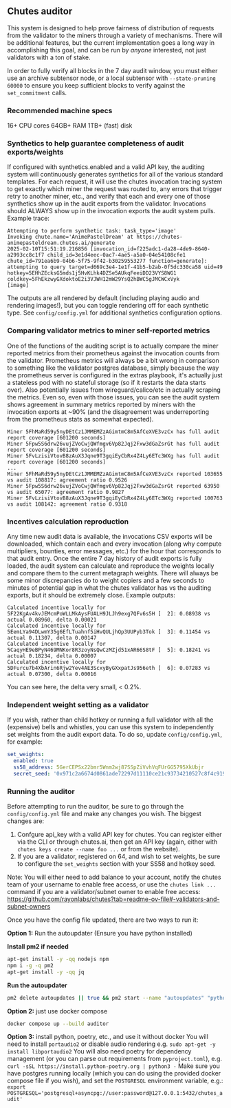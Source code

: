 ## Chutes auditor
This system is designed to help prove fairness of distribution of requests from the validator to the miners through a variety of mechanisms. There will be additional features, but the current implementation goes a long way in accomplishing this goal, and can be run by *anyone* interested, not just validators with a ton of stake.

In order to fully verify all blocks in the 7 day audit window, you must either use an archive subtensor node, or a local subtensor with `--state-pruning 60000` to ensure you keep sufficient blocks to verify against the `set_commitment` calls.

### Recommended machine specs
16+ CPU cores
64GB+ RAM
1TB+ (fast) disk

### Synthetics to help guarantee completeness of audit exports/weights
If configured with synthetics.enabled and a valid API key, the auditing system will continuously generates synthetics for all of the various standard templates. For each request, it will use the chutes invocation tracing system to get exactly which miner the request was routed to, any errors that trigger retry to another miner, etc., and verify that each and every one of those synthetics show up in the audit exports from the validator. Invocations should ALWAYS show up in the invocation exports the audit system pulls.
Example trace:
```
Attempting to perform synthetic task: task_type='image'
Invoking chute.name='AnimePastelDream' at https://chutes-animepasteldream.chutes.ai/generate
2025-02-10T15:51:19.216856 [invocation_id=f225adc1-da28-4de9-8640-a2993cc8c1f7 child_id=3e1d4eec-0ac7-4ae5-a5a0-04e54108cfe1 chute_id=791ea6b9-04b6-5f75-9f42-b30259553277 function=generate]: attempting to query target=d669c3e4-1e1f-41b5-b2ab-0f5dc330ca58 uid=49 hotkey=5EHhZEcksG5mds1j5HvKLhk4DZSe5AUkqFeeiDD23VYS8WG1 coldkey=5FhEkzwyGXdoktoE2i3VJWH12mW29YsQ2hBWC5gJMCWCxVyk
[image]
```
The outputs are all rendered by default (including playing audio and rendering images!), but you can toggle rendering off for each synthetic type.
See `config/config.yml` for additional synthetics configuration options.
### Comparing validator metrics to miner self-reported metrics
One of the functions of the auditing script is to actually compare the miner reported metrics from their prometheus against the invocation counts from the validator.  Prometheus metrics will always be a bit wrong in comparison to something like the validator postgres database, simply because the way the prometheus server is configured in the extras playbook, it's actually just a stateless pod with no stateful storage (so if it restarts the data starts over). Also potentially issues from wireguard/calico/etc in actually scraping the metrics. Even so, even with those issues, you can see the audit system shows agreement in summary metrics reported by miners with the invocation exports at ~90% (and the disagreement was underreporting from the prometheus stats as somewhat expected).

```
Miner 5FhMaRd59y5nyDEtCz1JMMEMZzAGimtmC8m5AfCeXVE3vzCx has full audit report coverage [601200 seconds]
Miner 5Fpw5S6drw26vujZVoCwjQWfmgv6Vp82Jqj2Fxw3dGaZsrGt has full audit report coverage [601200 seconds]
Miner 5FvLzisiVtovB8zAuX3Jqne9T3gqiEyCbRx4Z4Ly6ETc3WXg has full audit report coverage [601200 seconds]
...
Miner 5FhMaRd59y5nyDEtCz1JMMEMZzAGimtmC8m5AfCeXVE3vzCx reported 103655 vs audit 108817: agreement ratio 0.9526
Miner 5Fpw5S6drw26vujZVoCwjQWfmgv6Vp82Jqj2Fxw3dGaZsrGt reported 63950 vs audit 65077: agreement ratio 0.9827
Miner 5FvLzisiVtovB8zAuX3Jqne9T3gqiEyCbRx4Z4Ly6ETc3WXg reported 100763 vs audit 108142: agreement ratio 0.9318
```
### Incentives calculation reproduction
Any time new audit data is available, the invocations CSV exports will be downloaded, which contain each and every invocation (along why compute multipliers, bounties, error messages, etc.) for the hour that corresponds to that audit entry.  Once the entire 7 day history of audit exports is fully loaded, the audit system can calculate and reproduce the weights locally and compare them to the current metagraph weights.  There will always be some minor discrepancies do to weight copiers and a few seconds to minutes of potential gap in what the chutes validator has vs the auditing exports, but it should be extremely close.
Example outputs:
```
Calculated incentive locally for 5F22KgAv4kvJEMcmPoWLLMkAysFUALH9JLJh9exg7QFv6s5H [  2]: 0.08938 vs actual 0.08960, delta 0.00021
Calculated incentive locally for 5EemLYa94DLwmY35g6EfLTuahnf5iHvQULjhQp3UUPyb3Tok [  3]: 0.11454 vs actual 0.11307, delta 0.00147
Calculated incentive locally for 5CaqyHE9eBPyN469MNKor8R3zoyNsQwCzMZjd51xAR66S8tF [  5]: 0.18241 vs actual 0.18234, delta 0.00007
Calculated incentive locally for 5DFurcu7b4XbArin6Rjw2Yev4AE3ScxyByGXxpatJs956eth [  6]: 0.07283 vs actual 0.07300, delta 0.00016
```
You can see here, the delta very small, < 0.2%.
### Independent weight setting as a validator
If you wish, rather than child hotkey or running a full validator with all the (expensive) bells and whistles, you can use this system to independently set weights from the audit export data. To do so, update `config/config.yml`, for example:
```yaml
set_weights:
  enabled: true
  ss58_address: 5GerCEPSx22bmr5Wnm2wj87SSpZiVvhVqFUrGG5795XkUbjr
  secret_seed: '0x971c2a6674d0861ade72297d11110ce21c93734210527c8f4c9190c00139ce20'
```
### Running the auditor
Before attempting to run the auditor, be sure to go through the `config/config.yml` file and make any changes you wish. The biggest changes are:

1. Confgure api_key with a valid API key for chutes. You can register either via the CLI or through chutes.ai, then get an API key (again, either with `chutes keys create --name foo ...` or from the website).
2. If you are a validator, registered on 64, and wish to set weights, be sure to configure the `set_weights` section with your SS58 and hotkey seed.

Note: You will either need to add balance to your account, notify the chutes team of your username to enable free access, or use the `chutes link ...` command if you are a validator/subnet owner to enable free access: https://github.com/rayonlabs/chutes?tab=readme-ov-file#-validators-and-subnet-owners

Once you have the config file updated, there are two ways to run it:
 

__Option 1:__ Run the autoupdater (Ensure you have python installed)

**Install pm2 if needed**
```bash
apt-get install -y -qq nodejs npm
npm i -g -q pm2
apt-get install -y -qq jq
```

**Run the autoupdater**
```bash
pm2 delete autoupdates || true && pm2 start --name "autoupdates" "python utils/autoupdater.py"
``` 
 

__Option 2:__ just use docker compose
```bash
docker compose up --build auditor
```


__Option 3:__ install python, poetry, etc., and use it without docker
You will need to install `portaudio2` or disable audio rendering e.g. `sudo apt-get -y install libportaudio2`
You will also need poetry for dependency management (or you can parse out requirements from `pyproject.toml`), e.g. `curl -sSL https://install.python-poetry.org | python3 -`
Make sure you have postgres running locally (which you can do using the provided docker compose file if you wish), and set the `POSTGRESQL` environment variable, e.g.: `export POSTGRESQL='postgresql+asyncpg://user:password@127.0.0.1:5432/chutes_audit'`

